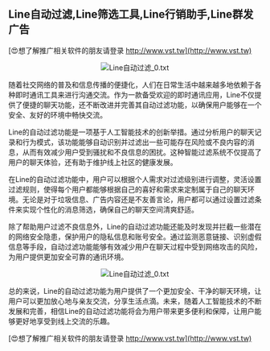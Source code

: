 ## **Line自动过滤,Line筛选工具,Line行销助手,Line群发广告**

[😍想了解推广相关软件的朋友请登录 http://www.vst.tw](http://www.vst.tw)

 <center><img src="https://vst.tw/MP4/tuiguang/png/5.png" alt="Line自动过滤_0.txt"></center>

随着社交网络的普及和信息传播的便捷化，人们在日常生活中越来越多地依赖于各种即时通讯工具来进行沟通交流。作为一款备受欢迎的即时通讯应用，Line不仅提供了便捷的聊天功能，还不断改进并完善其自动过滤功能，以确保用户能够在一个安全、友好的环境中畅快交流。

Line的自动过滤功能是一项基于人工智能技术的创新举措。通过分析用户的聊天记录和行为模式，该功能能够自动识别并过滤出一些可能存在风险或不良内容的消息，从而有效减少用户受到骚扰和不良信息的困扰。这种智能过滤系统不仅提高了用户的聊天体验，还有助于维护线上社区的健康发展。

在Line的自动过滤功能中，用户可以根据个人需求对过滤级别进行调整，灵活设置过滤规则，使得每个用户都能够根据自己的喜好和需求来定制属于自己的聊天环境。无论是对于垃圾信息、广告内容还是不友善言论，用户都可以通过设置过滤条件来实现个性化的消息筛选，确保自己的聊天空间清爽舒适。

除了帮助用户过滤不良信息外，Line的自动过滤功能还能及时发现并拦截一些潜在的网络安全隐患，保护用户的隐私信息和账号安全。通过监测恶意链接、识别虚假信息等手段，自动过滤功能能够有效减少用户在聊天过程中受到网络攻击的风险，为用户提供更加安全可靠的通讯环境。

 <center><img src="https://vst.tw/MP4/tuiguang/png/5.png" alt="Line自动过滤_0.txt"></center>

总的来说，Line的自动过滤功能为用户提供了一个更加安全、干净的聊天环境，让用户可以更加放心地与亲友交流，分享生活点滴。未来，随着人工智能技术的不断发展和完善，相信Line的自动过滤功能将会为用户带来更多便利和保障，让用户能够更好地享受到线上交流的乐趣。

[😍想了解推广相关软件的朋友请登录 http://www.vst.tw](http://www.vst.tw)




